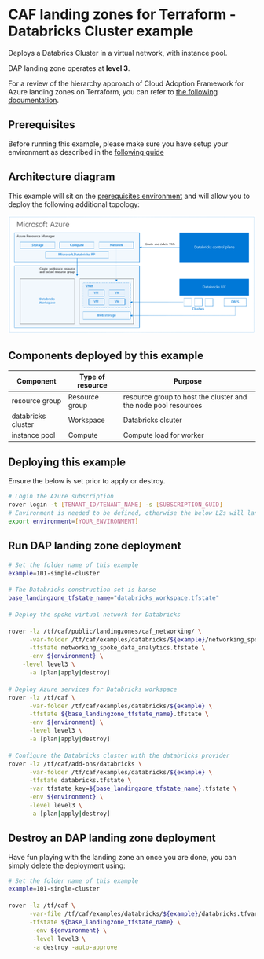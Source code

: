 # CAF landing zones for Terraform - Databricks Cluster example

Deploys a Databrics Cluster in a virtual network, with instance pool.

DAP landing zone operates at **level 3**.

For a review of the hierarchy approach of Cloud Adoption Framework for Azure landing zones on Terraform, you can refer to [the following documentation](../../../../documentation/code_architecture/hierarchy.md).

## Prerequisites

Before running this example, please make sure you have setup your environment as described in the [following guide](../../readme.md)

## Architecture diagram

This example will sit on the [prerequisites environment](../../readme.md) and will allow you to deploy the following additional topology:

![solutions](../../../_images/examples/101-databricks-architecture.png)

## Components deployed by this example

| Component          | Type of resource | Purpose                                                        |
|--------------------|------------------|----------------------------------------------------------------|
| resource group     | Resource group   | resource group to host the cluster and the node pool resources |
| databricks cluster | Workspace        | Databricks clsuter                                             |
| instance pool      | Compute          | Compute load for worker                                        |

## Deploying this example

Ensure the below is set prior to apply or destroy.

```bash
# Login the Azure subscription
rover login -t [TENANT_ID/TENANT_NAME] -s [SUBSCRIPTION_GUID]
# Environment is needed to be defined, otherwise the below LZs will land into sandpit which someone else is working on
export environment=[YOUR_ENVIRONMENT]
```

## Run DAP landing zone deployment

```bash
# Set the folder name of this example
example=101-simple-cluster

# The Databricks construction set is banse
base_landingzone_tfstate_name="databricks_workspace.tfstate"

# Deploy the spoke virtual network for Databricks

rover -lz /tf/caf/public/landingzones/caf_networking/ \
      -var-folder /tf/caf/examples/databricks/${example}/networking_spoke \
      -tfstate networking_spoke_data_analytics.tfstate \
      -env ${environment} \
	-level level3 \
      -a [plan|apply|destroy]

# Deploy Azure services for Databricks workspace
rover -lz /tf/caf \
      -var-folder /tf/caf/examples/databricks/${example} \
      -tfstate ${base_landingzone_tfstate_name}.tfstate \
      -env ${environment} \
      -level level3 \
      -a [plan|apply|destroy]

# Configure the Databricks cluster with the databricks provider
rover -lz /tf/caf/add-ons/databricks \
      -var-folder /tf/caf/examples/databricks/${example} \
      -tfstate databricks.tfstate \
      -var tfstate_key=${base_landingzone_tfstate_name}.tfstate \
      -env ${environment} \
      -level level3 \
      -a [plan|apply|destroy]
```

## Destroy an DAP landing zone deployment

Have fun playing with the landing zone an once you are done, you can simply delete the deployment using:

```bash
# Set the folder name of this example
example=101-single-cluster

rover -lz /tf/caf \
      -var-file /tf/caf/examples/databricks/${example}/databricks.tfvars \
      -tfstate ${base_landingzone_tfstate_name} \
       -env ${environment} \
       -level level3 \
       -a destroy -auto-approve
```
